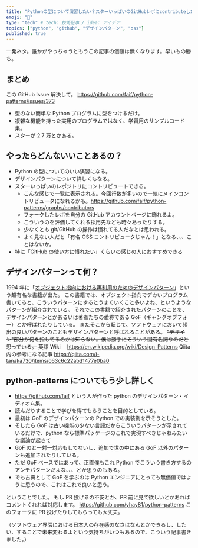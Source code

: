 ```yaml
---
title: "Pythonの型について演習したい？スターいっぱいのGitHubレポにcontributeしたい？デザインパターンも学びたい？それならこれだ"
emoji: "😤"
type: "tech" # tech: 技術記事 / idea: アイデア
topics: ["python", "github", "デザインパターン", "oss"]
published: true
---
```


一発ネタ。誰かがやっちゃうともうこの記事の価値は無くなります。早いもの勝ち。

## まとめ

この GitHub Issue 解決して。
<https://github.com/faif/python-patterns/issues/373>

- 型のない簡単な Python プログラムに型をつけるだけ。
- 複雑な機能を持った実用のプログラムではなく、学習用のサンプルコード集。
- スターが 2.7 万とかある。

## やったらどんないいことあるの？

- Python の型についてのいい演習になる。
- デザインパターンについて詳しくもなる。
- スターいっぱいのレポジトリにコントリビュートできる。
  - こんな感じで一覧に表示される。今回行数が多いので一気にメインコントリビュータになれるかも。<https://github.com/faif/python-patterns/graphs/contributors>
  - フォークしたレポを自分の GitHub アカウントページに飾れるよ。
  - こういうのを評価してくれる採用先なども時々あったりする。
  - 少なくとも git/GitHub の操作は慣れてる人だなとは思われる。
  - よく見ない人だと「有名 OSS コントリビュータじゃん！」となる、、、ことはないか。
- 特に「GitHub の使い方に慣れたい」くらいの感じの人におすすめできる

## デザインパターンって何？

1994 年に「[オブジェクト指向における再利用のためのデザインパターン](https://www.amazon.co.jp/dp/4797311126)」という超有名な書籍が出た。
この書籍では、オブジェクト指向でデカいプログラム書いてると、こういうパターンにするとうまくいくこと多いよね、というようなパターンが紹介されている。
それでこの書籍で紹介されたパターンのことを、デザインパターンとかあるいは著者たちの愛称である GoF（ギャングオブフォー）とか呼ばれたりしている。
またそこから転じて、ソフトウェアにおいて頻出の良いパターンのこともデザインパターンと呼ばれることがある。
~~"デザイン"部分が何を指してるのかは知らない。僕は勝手にそういう固有名詞なのだと思っている。~~
英語 Wiki 　<https://en.wikipedia.org/wiki/Design_Patterns>
Qiita 内の参考になる記事 <https://qiita.com/i-tanaka730/items/c63c6c22abd1477e0ba0>

## python-patterns についてもう少し詳しく

- <https://github.com/faif> という人が作った python のデザインパターン・イディオム集。
- 読んだりすることで学びを得てもらうことを目的としている。
- 最初は GoF のデザインパターンの Python での実装例を示そうとした。
- そしたら GoF は古い機能の少ない言語だからこういうパターンが示されているだけで、python なら標準パッケージのこれで実現すべきじゃねみたいな議論が起きて
- GoF のと一対一対応もしてないし、追加で世の中にある GoF 以外のパターンも追加されたりしている。
- ただ GoF ベースではあって、正直僕もこれ Python でこういう書き方するのアンチパターンだよな、、、とか思うのもある。
- でも古典として GoF を学ぶのは Python エンジニアにとっても無価値ではように思うので、これはこれで良いと思う。

ということでした。
もし PR 投げるの不安とか、PR 前に見て欲しいとかあればコメントくれれば対応します。
<https://github.com/yhay81/python-patterns>
このフォークに PR 投げたりしてもらっても大丈夫。

（ソフトウェア界隈における日本人の存在感のなさはなんとかできるし、したい、することで未来変わるよという気持ちがいつもあるので、こういう記事書きました。）
